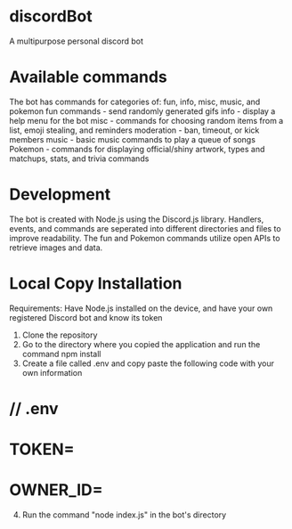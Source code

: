 # discordBot
A multipurpose personal discord bot

# Available commands
The bot has commands for categories of: fun, info, misc, music, and pokemon
fun commands - send randomly generated gifs 
info - display a help menu for the bot
misc - commands for choosing random items from a list, emoji stealing, and reminders
moderation - ban, timeout, or kick members
music - basic music commands to play a queue of songs 
Pokemon - commands for displaying official/shiny artwork, types and matchups, stats, and trivia commands

# Development
The bot is created with Node.js using the Discord.js library. Handlers, events, and commands are seperated into different directories and files to improve readability. The fun and Pokemon commands utilize open APIs to retrieve images and data. 

# Local Copy Installation
Requirements: Have Node.js installed on the device, and have your own registered Discord bot and know its token
1. Clone the repository
2. Go to the directory where you copied the application and run the command npm install
3. Create a file called .env and copy paste the following code with your own information

# // .env
# TOKEN=
# OWNER_ID=

4. Run the command "node index.js" in the bot's directory

